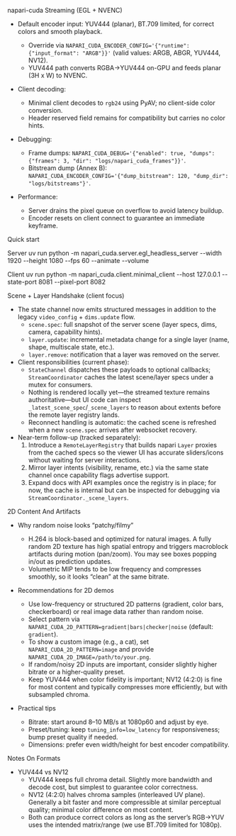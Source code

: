 napari-cuda Streaming (EGL + NVENC)

- Default encoder input: YUV444 (planar), BT.709 limited, for correct colors and smooth playback.
  - Override via `NAPARI_CUDA_ENCODER_CONFIG='{"runtime": {"input_format": "ARGB"}}'` (valid values: ARGB, ABGR, YUV444, NV12).
  - YUV444 path converts RGBA->YUV444 on-GPU and feeds planar (3H x W) to NVENC.

- Client decoding:
  - Minimal client decodes to `rgb24` using PyAV; no client-side color conversion.
  - Header reserved field remains for compatibility but carries no color hints.

- Debugging:
  - Frame dumps: `NAPARI_CUDA_DEBUG='{"enabled": true, "dumps": {"frames": 3, "dir": "logs/napari_cuda_frames"}}'`.
  - Bitstream dump (Annex B): `NAPARI_CUDA_ENCODER_CONFIG='{"dump_bitstream": 120, "dump_dir": "logs/bitstreams"}'`.

- Performance:
  - Server drains the pixel queue on overflow to avoid latency buildup.
  - Encoder resets on client connect to guarantee an immediate keyframe.

Quick start

Server
  uv run python -m napari_cuda.server.egl_headless_server --width 1920 --height 1080 --fps 60 --animate --volume

Client
  uv run python -m napari_cuda.client.minimal_client --host 127.0.0.1 --state-port 8081 --pixel-port 8082

Scene + Layer Handshake (client focus)

- The state channel now emits structured messages in addition to the legacy `video_config` + `dims.update` flow.
  - `scene.spec`: full snapshot of the server scene (layer specs, dims, camera, capability hints).
  - `layer.update`: incremental metadata change for a single layer (name, shape, multiscale state, etc.).
  - `layer.remove`: notification that a layer was removed on the server.
- Client responsibilities (current phase):
  - `StateChannel` dispatches these payloads to optional callbacks; `StreamCoordinator` caches the latest scene/layer specs under a mutex for consumers.
  - Nothing is rendered locally yet—the streamed texture remains authoritative—but UI code can inspect `_latest_scene_spec`/`_scene_layers` to reason about extents before the remote layer registry lands.
  - Reconnect handling is automatic: the cached scene is refreshed when a new `scene.spec` arrives after websocket recovery.
- Near-term follow-up (tracked separately):
  1. Introduce a `RemoteLayerRegistry` that builds napari `Layer` proxies from the cached specs so the viewer UI has accurate sliders/icons without waiting for server interactions.
  2. Mirror layer intents (visibility, rename, etc.) via the same state channel once capability flags advertise support.
  3. Expand docs with API examples once the registry is in place; for now, the cache is internal but can be inspected for debugging via `StreamCoordinator._scene_layers`.

2D Content And Artifacts

- Why random noise looks “patchy/filmy”
  - H.264 is block-based and optimized for natural images. A fully random 2D texture has high spatial entropy and triggers macroblock artifacts during motion (pan/zoom). You may see boxes popping in/out as prediction updates.
  - Volumetric MIP tends to be low frequency and compresses smoothly, so it looks “clean” at the same bitrate.

- Recommendations for 2D demos
  - Use low-frequency or structured 2D patterns (gradient, color bars, checkerboard) or real image data rather than random noise.
  - Select pattern via `NAPARI_CUDA_2D_PATTERN=gradient|bars|checker|noise` (default: `gradient`).
  - To show a custom image (e.g., a cat), set `NAPARI_CUDA_2D_PATTERN=image` and provide `NAPARI_CUDA_2D_IMAGE=/path/to/your.png`.
  - If random/noisy 2D inputs are important, consider slightly higher bitrate or a higher-quality preset.
  - Keep YUV444 when color fidelity is important; NV12 (4:2:0) is fine for most content and typically compresses more efficiently, but with subsampled chroma.

- Practical tips
  - Bitrate: start around 8–10 MB/s at 1080p60 and adjust by eye.
  - Preset/tuning: keep `tuning_info=low_latency` for responsiveness; bump preset quality if needed.
  - Dimensions: prefer even width/height for best encoder compatibility.

Notes On Formats

- YUV444 vs NV12
  - YUV444 keeps full chroma detail. Slightly more bandwidth and decode cost, but simplest to guarantee color correctness.
  - NV12 (4:2:0) halves chroma samples (interleaved UV plane). Generally a bit faster and more compressible at similar perceptual quality; minimal color difference on most content.
  - Both can produce correct colors as long as the server’s RGB->YUV uses the intended matrix/range (we use BT.709 limited for 1080p).
